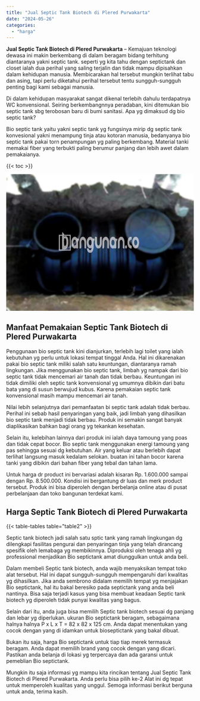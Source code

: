 ```yaml
---
title: "Jual Septic Tank Biotech di Plered Purwakarta"
date: "2024-05-26"
categories: 
  - "harga"
---
```


**Jual Septic Tank Biotech di Plered Purwakarta** – Kemajuan teknologi dewasa ini makin berkembang di dalam beragam bidang terhitung diantaranya yakni septic tank. seperti yg kita tahu dengan septictank dan closet ialah dua perihal yang saling terjalin dan tidak mampu dipisahkan dalam kehidupan manusia. Membicarakan hal tersebut mungkin terlihat tabu dan asing, tapi perlu diketahui perihal tersebut tentu sungguh-sungguh penting bagi kami sebagai manusia.

Di dalam kehidupan masyarakat sangat dikenal terlebih dahulu terdapatnya WC konvensional. Seiring berkembangnnya peradaban, kini ditemukan bio septic tank sbg terobosan baru di bumi sanitasi. Apa yg dimaksud dg bio septic tank?

Bio septic tank yaitu yakni septic tank yg fungsinya mirip dg septic tank konvesional yakni menampung tinja atau kotoran manusia, bedanyanya bio septic tank pakai torn penampungan yg paling berkembang. Material tanki memakai fiber yang terbukti paling berumur panjang dan lebih awet dalam pemakaianya.

{{< toc >}}

![Jual Septic Tank Biotech di Plered Purwakarta](/images/jual-bio-septictank-29.png)

## Manfaat Pemakaian Septic Tank Biotech di Plered Purwakarta

Penggunaan bio septic tank kini dianjurkan, terlebih lagi toilet yang ialah kebutuhan yg perlu untuk lokasi tempat tinggal Anda. Hal ini dikarenakan pakai bio septic tank miliki salah satu keuntungan, diantaranya ramah lingkungan. Jika menggunakan bio septic tank, limbah yg nampak dari bio septic tank tidak mencemari air tanah dan tidak berbau. Keuntungan ini tidak dimiliki oleh septic tank konvensional yg umumnya dibikin dari batu bata yang di susun berwujud kubus. Karena pemakaian septic tank konvensional masih mampu mencemari air tanah.

Nilai lebih selanjutnya dari pemanfaatan bi septic tank adalah tidak berbau. Perihal ini sebab hasil penyaringan yang baik, jadi limbah yang dihasilkan bio septic tank menjadi tidak berbau. Produk ini semakin sangat banyak diaplikasikan bahkan bagi orang yg tekankan kesehatan.

Selain itu, kelebihan lainnya dari produk ini ialah daya tamoung yang poas dan tidak cepat bocor. Bio septic tank menggunakan energi tamoung yang pas sehingga sesuai dg kebutuhan. Air yang keluar atau berlebih dapat terlihat langsung masuk kedalam selokan. buatan ini tahan bocor karena tanki yang dibikin dari bahan fiber yang tebal dan tahan lama.

Untuk harga dr product ini bervariasi adalah kisaran Rp. 1.600.000 sampai dengan Rp. 8.500.000. Kondisi ini bergantung dr luas dan merk product tersebut. Produk ini bisa diperoleh dengan berbelanja online atau di pusat perbelanjaan dan toko bangunan terdekat kami.

## Harga Septic Tank Biotech di Plered Purwakarta

{{< table-tables table="table2" >}}

Septic tank biotech jadi salah satu sptic tank yang ramah lingkungan dg dilengkapi fasilitas pengurai dan penyaringan tinja yang telah dirancang spesifik oleh lemabaga yg membikinnya. Diproduksi oleh tenaga ahli yg professional menjadikan Bio septictank amat diunggulkan untuk anda beli.

Dalam membeli Septic tank biotech, anda wajib menyaksikan tempat toko alat tersebut. Hal ini dapat sungguh-sungguh mempengaruhi dari kwalitas yg dihasilkan. Jika anda sembrono didalam memilih tempat yg menjajakan Bio septictank, hal itu bakal beresiko pada septictank yang anda beli nantinya. Bisa saja terjadi kasus yang bisa membuat keadaan Septic tank biotech yg diperoleh tidak punyai kwalitas yang bagus.

Selain dari itu, anda juga bisa memilih Septic tank biotech sesuai dg panjang dan lebar yg diperlukan. ukuran Bio septictank beragam, sebagaimana halnya halnya P x L x T = 82 x 82 x 125 cm. Anda dapat menentukan yang cocok dengan yang di idamkan untuk bioseptictank yang bakal dibuat.

Bukan itu saja, harga Bio septictank untuk tiap tiap merek termasuk beragam. Anda dapat memilih brand yang cocok dengan yang dicari. Pastikan anda belanja di lokasi yg terpercaya dan ada garansi untuk pemeblian Bio septictank.

Mungkin itu saja informasi yg mampu kita rincikan tentang Jual Septic Tank Biotech di Plered Purwakarta. Anda perlu bisa pilih ke-2 Alat ini dg tepat untuk memperoleh kualitas yang unggul. Semoga informasi berikut berguna untuk anda, terima kasih.
